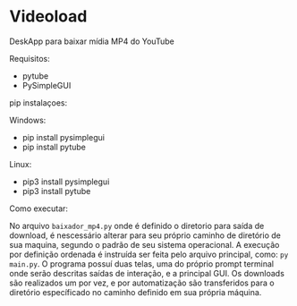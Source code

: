 # Videoload
DeskApp para baixar mídia MP4 do YouTube

Requisitos:
- pytube
- PySimpleGUI

pip instalaçoes:

Windows:
-  pip install pysimplegui
-  pip install pytube

Linux:
- pip3 install pysimplegui
- pip3 install pytube

Como executar: 

No arquivo ```baixador_mp4.py``` onde é definido o diretorio para saída de download, é nescessário alterar para seu próprio caminho de diretório de sua maquina, segundo o padrão de seu sistema operacional.
A execução por definição ordenada é instruída ser feita pelo arquivo principal, como: ```py main.py```.
O programa possuí duas telas, uma do próprio prompt terminal onde serão descritas saídas de interação, e a principal GUI.
Os downloads são realizados um por vez, e por automatização são transferidos para o diretório específicado no caminho definido em sua própria máquina.
